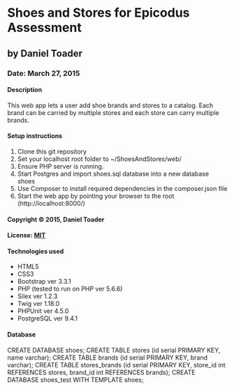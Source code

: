 # Shoes and Stores for Epicodus Assessment
## by Daniel Toader
### Date: March 27, 2015
#### Description
This web app lets a user add shoe brands and stores to a catalog. Each brand can be carried by multiple stores and each store can carry multiple brands.

#### Setup instructions
1. Clone this git repository
2. Set your localhost root folder to ~/ShoesAndStores/web/
3. Ensure PHP server is running.
4. Start Postgres and import shoes.sql database into a new database shoes
5. Use Composer to install required dependencies in the composer.json file
6. Start the web app by pointing your browser to the root (http://localhost:8000/)

#### Copyright © 2015, Daniel Toader

#### License: [MIT](https://github.com/twbs/bootstrap/blob/master/LICENSE")  

#### Technologies used
- HTML5
- CSS3
- Bootstrap ver 3.3.1
- PHP (tested to run on PHP ver 5.6.6)
- Silex ver 1.2.3
- Twig ver 1.18.0
- PHPUnit ver 4.5.0
- PostgreSQL ver 9.4.1

#### Database
CREATE DATABASE shoes; CREATE TABLE stores (id serial PRIMARY KEY, name varchar); CREATE TABLE brands (id serial PRIMARY KEY, brand varchar); CREATE TABLE stores_brands (id serial PRIMARY KEY, store_id int REFERENCES stores, brand_id int REFERENCES brands); CREATE DATABASE shoes_test WITH TEMPLATE shoes;
